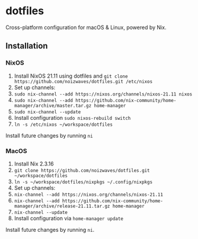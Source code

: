 # dotfiles

Cross-platform configuration for macOS & Linux, powered by Nix.

## Installation

### NixOS

1. Install NixOS 21.11 using dotfiles and `git clone https://github.com/noizwaves/dotfiles.git /etc/nixos`
1. Set up channels:
  1. `sudo nix-channel --add https://nixos.org/channels/nixos-21.11 nixos`
  1. `sudo nix-channel --add https://github.com/nix-community/home-manager/archive/master.tar.gz home-manager`
  1. `sudo nix-channel --update`
1. Install configuration `sudo nixos-rebuild switch`
1. `ln -s /etc/nixos ~/workspace/dotfiles`

Install future changes by running `ni`

### MacOS

1. Install Nix 2.3.16
1. `git clone https://github.com/noizwaves/dotfiles.git ~/workspace/dotfiles`
1. `ln -s ~/workspace/dotfiles/nixpkgs ~/.config/nixpkgs`
1. Set up channels:
  1. `nix-channel --add https://nixos.org/channels/nixos-21.11`
  1. `nix-channel --add https://github.com/nix-community/home-manager/archive/release-21.11.tar.gz home-manager`
  1. `nix-channel --update`
1. Install configuration via `home-manager update`

Install future changes by running `ni`.
